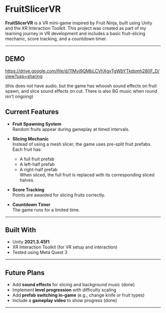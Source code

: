 # FruitSlicerVR

**FruitSlicerVR** is a VR mini-game inspired by Fruit Ninja, built using Unity and the XR Interaction Toolkit. 
This project was created as part of my learning journey in VR development and includes a basic fruit-slicing mechanic, score tracking, and a countdown timer.

---

## DEMO

https://drive.google.com/file/d/11Myj9QMbLCVhXgyTgWbYTkdsmh280F_D/view?usp=sharing

(this does not have audio, but the game has whoosh sound effects on fruit spawn, and slice sound effects on cut. There is also BG music when round isn't ongoing)

## Current Features

- **Fruit Spawning System**  
  Random fruits appear during gameplay at timed intervals.

- **Slicing Mechanic**  
  Instead of using a mesh slicer, the game uses pre-split fruit prefabs. Each fruit has:
  - A full fruit prefab
  - A left-half prefab
  - A right-half prefab  
  When sliced, the full fruit is replaced with its corresponding sliced halves.

- **Score Tracking**  
  Points are awarded for slicing fruits correctly.

- **Countdown Timer**  
  The game runs for a limited time.

---

## Built With

- Unity **2021.3.45f1**
- XR Interaction Toolkit (for VR setup and interaction)
- Tested using Meta Quest 3

---

## Future Plans

- Add **sound effects** for slicing and background music (done)
- Implement **level progression** with difficulty scaling
- Add **prefab switching in-game** (e.g., change knife or fruit types)
- Include a **gameplay video** to show progress (done)

---
